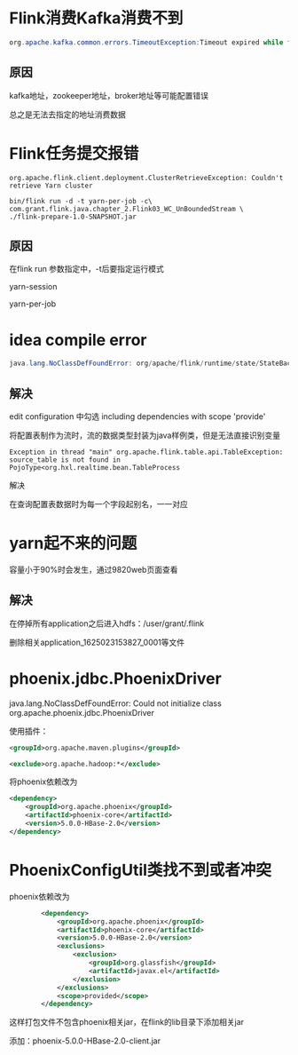 # Flink消费Kafka消费不到

```java
org.apache.kafka.common.errors.TimeoutException:Timeout expired while fetching topic metadata
```

## 原因

kafka地址，zookeeper地址，broker地址等可能配置错误

总之是无法去指定的地址消费数据

# Flink任务提交报错

```shell
org.apache.flink.client.deployment.ClusterRetrieveException: Couldn't retrieve Yarn cluster

bin/flink run -d -t yarn-per-job -c\ com.grant.flink.java.chapter_2.Flink03_WC_UnBoundedStream \
./flink-prepare-1.0-SNAPSHOT.jar
```

## 原因

在flink run 参数指定中，-t后要指定运行模式

yarn-session

yarn-per-job

# idea compile error

```java
java.lang.NoClassDefFoundError: org/apache/flink/runtime/state/StateBackend
```

## 解决

edit configuration 中勾选  including dependencies with scope 'provide'



将配置表制作为流时，流的数据类型封装为java样例类，但是无法直接识别变量

```
Exception in thread "main" org.apache.flink.table.api.TableException: source_table is not found in PojoType<org.hxl.realtime.bean.TableProcess
```

解决

在查询配置表数据时为每一个字段起别名，一一对应

# yarn起不来的问题

容量小于90%时会发生，通过9820web页面查看

## 解决

在停掉所有application之后进入hdfs：/user/grant/.flink

删除相关application_1625023153827_0001等文件

# phoenix.jdbc.PhoenixDriver

java.lang.NoClassDefFoundError: Could not initialize class org.apache.phoenix.jdbc.PhoenixDriver

使用插件：

```xml
<groupId>org.apache.maven.plugins</groupId>
```

```xml
<exclude>org.apache.hadoop:*</exclude>
```

将phoenix依赖改为

```xml
<dependency>
    <groupId>org.apache.phoenix</groupId>
    <artifactId>phoenix-core</artifactId>
    <version>5.0.0-HBase-2.0</version>
</dependency>
```

# PhoenixConfigUtil类找不到或者冲突

phoenix依赖改为

```xml
        <dependency>
            <groupId>org.apache.phoenix</groupId>
            <artifactId>phoenix-core</artifactId>
            <version>5.0.0-HBase-2.0</version>
            <exclusions>
                <exclusion>
                    <groupId>org.glassfish</groupId>
                    <artifactId>javax.el</artifactId>
                </exclusion>
            </exclusions>
            <scope>provided</scope>
        </dependency>
```

这样打包文件不包含phoenix相关jar，在flink的lib目录下添加相关jar

添加：phoenix-5.0.0-HBase-2.0-client.jar